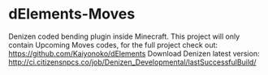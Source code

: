# dElements-Moves
Denizen coded bending plugin inside Minecraft.
This project will only contain Upcoming Moves codes, for the full project check out: https://github.com/Kaiyonoko/dElements
Download Denizen latest version: http://ci.citizensnpcs.co/job/Denizen_Developmental/lastSuccessfulBuild/
